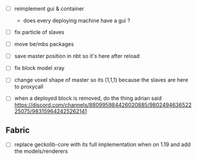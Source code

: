 - [ ] reimplement gui & container
  - does every deploying machine have a gui ?
- [ ] fix particle of slaves
- [ ] move be/mbs packages
- [ ] save master position in nbt so it's here after reload
- [ ] fix block model xray
- [ ] change voxel shape of master so its (1,1,1) because the slaves are here to proxycall
- [ ] when a deployed block is removed, do the thing adrian said https://discord.com/channels/880995984426020885/980249463652225075/983159642425262141


## Fabric
- [ ] replace geckolib-core with its full implementation when on 1.19 and add the models/renderers